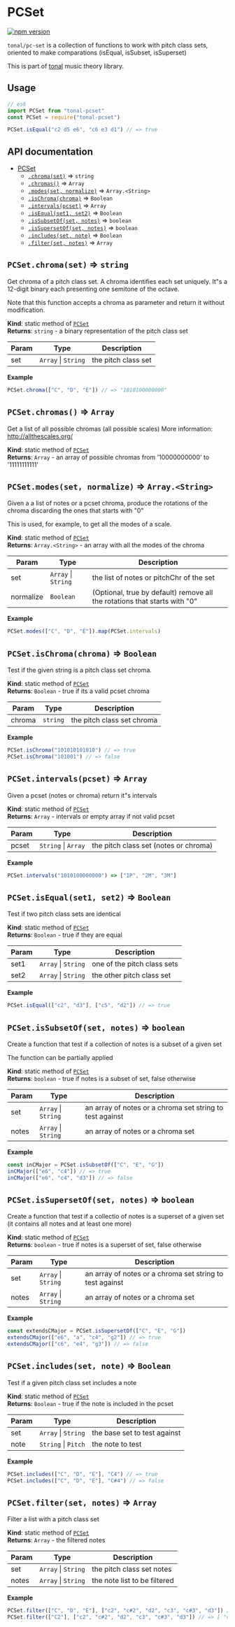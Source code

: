 <a name="module_PCSet"></a>

# PCSet
[![npm version](https://img.shields.io/npm/v/tonal.svg?style=flat-square)](https://www.npmjs.com/package/tonal)

`tonal/pc-set` is a collection of functions to work with pitch class sets, oriented
to make comparations (isEqual, isSubset, isSuperset)

This is part of [tonal](https://www.npmjs.com/package/tonal) music theory library.

## Usage

```js
// es6
import PCSet from "tonal-pcset"
const PCSet = require("tonal-pcset")

PCSet.isEqual("c2 d5 e6", "c6 e3 d1") // => true
```

## API documentation


* [PCSet](#module_PCSet)
    * [`.chroma(set)`](#module_PCSet.chroma) ⇒ <code>string</code>
    * [`.chromas()`](#module_PCSet.chromas) ⇒ <code>Array</code>
    * [`.modes(set, normalize)`](#module_PCSet.modes) ⇒ <code>Array.&lt;String&gt;</code>
    * [`.isChroma(chroma)`](#module_PCSet.isChroma) ⇒ <code>Boolean</code>
    * [`.intervals(pcset)`](#module_PCSet.intervals) ⇒ <code>Array</code>
    * [`.isEqual(set1, set2)`](#module_PCSet.isEqual) ⇒ <code>Boolean</code>
    * [`.isSubsetOf(set, notes)`](#module_PCSet.isSubsetOf) ⇒ <code>boolean</code>
    * [`.isSupersetOf(set, notes)`](#module_PCSet.isSupersetOf) ⇒ <code>boolean</code>
    * [`.includes(set, note)`](#module_PCSet.includes) ⇒ <code>Boolean</code>
    * [`.filter(set, notes)`](#module_PCSet.filter) ⇒ <code>Array</code>

<a name="module_PCSet.chroma"></a>

## `PCSet.chroma(set)` ⇒ <code>string</code>
Get chroma of a pitch class set. A chroma identifies each set uniquely.
It"s a 12-digit binary each presenting one semitone of the octave.

Note that this function accepts a chroma as parameter and return it
without modification.

**Kind**: static method of [<code>PCSet</code>](#module_PCSet)  
**Returns**: <code>string</code> - a binary representation of the pitch class set  

| Param | Type | Description |
| --- | --- | --- |
| set | <code>Array</code> \| <code>String</code> | the pitch class set |

**Example**  
```js
PCSet.chroma(["C", "D", "E"]) // => "1010100000000"
```
<a name="module_PCSet.chromas"></a>

## `PCSet.chromas()` ⇒ <code>Array</code>
Get a list of all possible chromas (all possible scales)
More information: http://allthescales.org/

**Kind**: static method of [<code>PCSet</code>](#module_PCSet)  
**Returns**: <code>Array</code> - an array of possible chromas from '10000000000' to '11111111111'  
<a name="module_PCSet.modes"></a>

## `PCSet.modes(set, normalize)` ⇒ <code>Array.&lt;String&gt;</code>
Given a a list of notes or a pcset chroma, produce the rotations
of the chroma discarding the ones that starts with "0"

This is used, for example, to get all the modes of a scale.

**Kind**: static method of [<code>PCSet</code>](#module_PCSet)  
**Returns**: <code>Array.&lt;String&gt;</code> - an array with all the modes of the chroma  

| Param | Type | Description |
| --- | --- | --- |
| set | <code>Array</code> \| <code>String</code> | the list of notes or pitchChr of the set |
| normalize | <code>Boolean</code> | (Optional, true by default) remove all the rotations that starts with "0" |

**Example**  
```js
PCSet.modes(["C", "D", "E"]).map(PCSet.intervals)
```
<a name="module_PCSet.isChroma"></a>

## `PCSet.isChroma(chroma)` ⇒ <code>Boolean</code>
Test if the given string is a pitch class set chroma.

**Kind**: static method of [<code>PCSet</code>](#module_PCSet)  
**Returns**: <code>Boolean</code> - true if its a valid pcset chroma  

| Param | Type | Description |
| --- | --- | --- |
| chroma | <code>string</code> | the pitch class set chroma |

**Example**  
```js
PCSet.isChroma("101010101010") // => true
PCSet.isChroma("101001") // => false
```
<a name="module_PCSet.intervals"></a>

## `PCSet.intervals(pcset)` ⇒ <code>Array</code>
Given a pcset (notes or chroma) return it"s intervals

**Kind**: static method of [<code>PCSet</code>](#module_PCSet)  
**Returns**: <code>Array</code> - intervals or empty array if not valid pcset  

| Param | Type | Description |
| --- | --- | --- |
| pcset | <code>String</code> \| <code>Array</code> | the pitch class set (notes or chroma) |

**Example**  
```js
PCSet.intervals("1010100000000") => ["1P", "2M", "3M"]
```
<a name="module_PCSet.isEqual"></a>

## `PCSet.isEqual(set1, set2)` ⇒ <code>Boolean</code>
Test if two pitch class sets are identical

**Kind**: static method of [<code>PCSet</code>](#module_PCSet)  
**Returns**: <code>Boolean</code> - true if they are equal  

| Param | Type | Description |
| --- | --- | --- |
| set1 | <code>Array</code> \| <code>String</code> | one of the pitch class sets |
| set2 | <code>Array</code> \| <code>String</code> | the other pitch class set |

**Example**  
```js
PCSet.isEqual(["c2", "d3"], ["c5", "d2"]) // => true
```
<a name="module_PCSet.isSubsetOf"></a>

## `PCSet.isSubsetOf(set, notes)` ⇒ <code>boolean</code>
Create a function that test if a collection of notes is a
subset of a given set

The function can be partially applied

**Kind**: static method of [<code>PCSet</code>](#module_PCSet)  
**Returns**: <code>boolean</code> - true if notes is a subset of set, false otherwise  

| Param | Type | Description |
| --- | --- | --- |
| set | <code>Array</code> \| <code>String</code> | an array of notes or a chroma set string to test against |
| notes | <code>Array</code> \| <code>String</code> | an array of notes or a chroma set |

**Example**  
```js
const inCMajor = PCSet.isSubsetOf(["C", "E", "G"])
inCMajor(["e6", "c4"]) // => true
inCMajor(["e6", "c4", "d3"]) // => false
```
<a name="module_PCSet.isSupersetOf"></a>

## `PCSet.isSupersetOf(set, notes)` ⇒ <code>boolean</code>
Create a function that test if a collectio of notes is a
superset of a given set (it contains all notes and at least one more)

**Kind**: static method of [<code>PCSet</code>](#module_PCSet)  
**Returns**: <code>boolean</code> - true if notes is a superset of set, false otherwise  

| Param | Type | Description |
| --- | --- | --- |
| set | <code>Array</code> \| <code>String</code> | an array of notes or a chroma set string to test against |
| notes | <code>Array</code> \| <code>String</code> | an array of notes or a chroma set |

**Example**  
```js
const extendsCMajor = PCSet.isSupersetOf(["C", "E", "G"])
extendsCMajor(["e6", "a", "c4", "g2"]) // => true
extendsCMajor(["c6", "e4", "g3"]) // => false
```
<a name="module_PCSet.includes"></a>

## `PCSet.includes(set, note)` ⇒ <code>Boolean</code>
Test if a given pitch class set includes a note

**Kind**: static method of [<code>PCSet</code>](#module_PCSet)  
**Returns**: <code>Boolean</code> - true if the note is included in the pcset  

| Param | Type | Description |
| --- | --- | --- |
| set | <code>Array</code> \| <code>String</code> | the base set to test against |
| note | <code>String</code> \| <code>Pitch</code> | the note to test |

**Example**  
```js
PCSet.includes(["C", "D", "E"], "C4") // => true
PCSet.includes(["C", "D", "E"], "C#4") // => false
```
<a name="module_PCSet.filter"></a>

## `PCSet.filter(set, notes)` ⇒ <code>Array</code>
Filter a list with a pitch class set

**Kind**: static method of [<code>PCSet</code>](#module_PCSet)  
**Returns**: <code>Array</code> - the filtered notes  

| Param | Type | Description |
| --- | --- | --- |
| set | <code>Array</code> \| <code>String</code> | the pitch class set notes |
| notes | <code>Array</code> \| <code>String</code> | the note list to be filtered |

**Example**  
```js
PCSet.filter(["C", "D", "E"], ["c2", "c#2", "d2", "c3", "c#3", "d3"]) // => [ "c2", "d2", "c3", "d3" ])
PCSet.filter(["C2"], ["c2", "c#2", "d2", "c3", "c#3", "d3"]) // => [ "c2", "c3" ])
```
